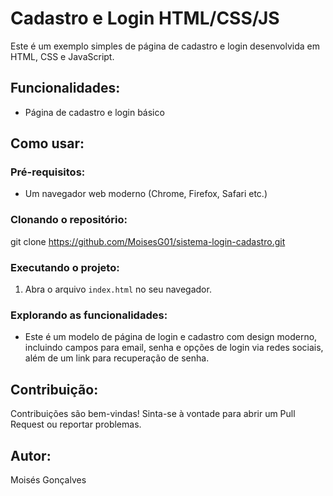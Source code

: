 # Cadastro e Login HTML/CSS/JS

Este é um exemplo simples de página de cadastro e login desenvolvida em HTML, CSS e JavaScript.

## Funcionalidades:

- Página de cadastro e login básico

## Como usar:

### Pré-requisitos:

- Um navegador web moderno (Chrome, Firefox, Safari etc.)

### Clonando o repositório:

git clone https://github.com/MoisesG01/sistema-login-cadastro.git

### Executando o projeto:

1. Abra o arquivo `index.html` no seu navegador.

### Explorando as funcionalidades:

- Este é um modelo de página de login e cadastro com design moderno, incluindo campos para email, senha e opções de login via redes sociais, além de um link para recuperação de senha. 

## Contribuição:

Contribuições são bem-vindas! Sinta-se à vontade para abrir um Pull Request ou reportar problemas.

## Autor:

Moisés Gonçalves
